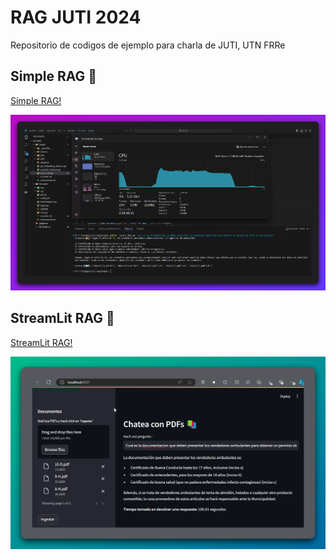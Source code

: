 # RAG JUTI 2024
Repositorio de codigos de ejemplo para charla de JUTI, UTN FRRe

## Simple RAG :rocket:
[Simple RAG!](https://github.com/raulmontiel/juti-rag/tree/main/Simple)

![Simple RAG!](/img/SimpleRAG.png "Simple RAG")

## StreamLit RAG :rocket:
[StreamLit RAG!](https://github.com/raulmontiel/juti-rag/tree/main/StreamLit)

![StreamLit RAG!](/img/SLRAG.png "StreamLit RAG")

